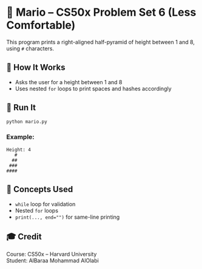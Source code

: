 # 🧱 Mario – CS50x Problem Set 6 (Less Comfortable)

This program prints a right-aligned half-pyramid of height between 1 and 8, using `#` characters.

## 🧠 How It Works

- Asks the user for a height between 1 and 8
- Uses nested `for` loops to print spaces and hashes accordingly

## 🚀 Run It

```bash
python mario.py
```

### Example:

```
Height: 4
   #
  ##
 ###
####
```

## 🧠 Concepts Used

- `while` loop for validation
- Nested `for` loops
- `print(..., end="")` for same-line printing

## 🎓 Credit

Course: CS50x – Harvard University  
Student: AlBaraa Mohammad AlOlabi
